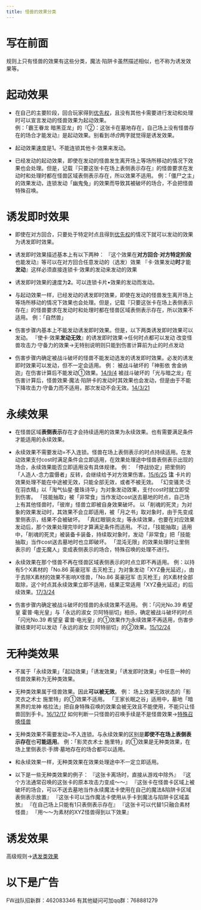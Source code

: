```yaml
---
title: 怪兽的效果分类
---
```


# 写在前面

规则上只有怪兽的效果有这些分类，魔法·陷阱卡虽然描述相似，也不称为诱发效果等。

# 起动效果

- 在自己的主要阶段，回合玩家得到[优先权](../c02/优先权.rst)，且没有其他卡需要进行发动和处理时可以宣言发动的怪兽效果为起动效果。  
例：「霸王眷龙 暗黑亚龙」的『②：这张卡在墓地存在，自己场上没有怪兽存在的场合才能发动』是起动效果。别看到*场合*两字就觉得是诱发效果。

- 起动效果速度是1。不能连锁其他卡·效果来发动。

- 已经发动的起动效果，即使在发动的怪兽发生离开场上等场所移动的情况下效果也会处理。但是，记载『只要这张卡在场上表侧表示存在』的怪兽要求在发动时和处理时都在怪兽区域表侧表示存在，所以效果不适用。
例：「僵尸之主」的效果发动，连锁发动「幽鬼兔」的效果而导致其被破坏的场合，不会把怪兽特殊召唤。

# 诱发即时效果

- 即使在对方回合，只要处于特定时点且得到[优先权](http://www.jianshu.com/p/b6162ccd3cb2)的情况下就可以发动的效果为诱发即时效果。

- 诱发即时效果描述基本上有以下两种：
『这个效果在**对方回合·对方特定阶段**也能发动』等可以在对方回合任意发动的（选发）效果
『卡·效果发动**时**才能**发动**』这样必须直接连锁卡·效果的发动来发动的效果

- 诱发即时效果的速度为**2**。可以连锁卡片•效果的发动而发动。

- 与起动效果一样，已经发动的诱发即时效果，即使在发动的怪兽发生离开场上等场所移动的情况下效果也会处理。但是，记载『只要这张卡在场上表侧表示存在』的怪兽要求在发动时和处理时都在怪兽区域表侧表示存在，所以效果不适用。
例：「自然兽」

- 伤害步骤内基本上不能发动诱发即时效果。但是，以下两类诱发即时效果可以发动。
『使卡·效果**发动无效**』的诱发即时效果→任何时点都可以发动
改变怪兽攻击力·守备力的效果→无特别说明则只能到伤害计算前为止的时点发动

- 伤害步骤内确定被战斗破坏的怪兽不能发动选发的诱发即时效果。必发的诱发即时效果可以发动，但不一定会适用。
例：
被战斗破坏的「神影依 舍金纳迦」在伤害计算后不能发动①效果。[14/9/4](http://www.db.yugioh-card.com/yugiohdb/faq_search.action?ope=5&fid=13562&keyword=&tag=-1)
被战斗破坏的「光与暗之龙」在伤害计算后，怪兽效果·魔法·陷阱卡的发动时其效果也会发动，但是由于不能下降攻击力·守备力而不适用，那次发动不会无效。[14/3/21](http://www.db.yugioh-card.com/yugiohdb/faq_search.action?ope=5&fid=12735)

# 永续效果

- 在怪兽区域**表侧表示**存在才会持续适用的效果为永续效果。也有需要满足条件才能适用的永续效果。

- 永续效果不需要发动=不入连锁。怪兽在场上表侧表示的时点持续适用。在发动效果支付cost时满足条件会立即适用，在效果处理途中怪兽表侧表示出现的场合，永续效果能否立即适用没有具体规律。
例：
「停战协定」把里侧的「人造人-念力震慑者」反转，会继续给予对方效果伤害。[15/6/25](http://www.db.yugioh-card.com/yugiohdb/faq_search.action?ope=5&fid=10072&keyword=&tag=-1)
**注** 卡片的效果处理不能在中途被无效，只能全部无效，或者不被无效。
「幻变骚灵·泛在羽衣精」以「淘气仙星·曼珠诗华」为对象发动效果，支付cost时就立即受到伤害。
「技能抽取」被「非常食」当作发动cost送去墓地的时点，自己场上有其他怪兽时，「彼岸」怪兽立即被自身效果破坏。
以「削魂的死灵」为对象的效果发动时，其效果不会立即适用，被「月之书」取对象时，由于先变成里侧表示，结果不会被破坏。
「真红眼钢炎龙」等永续效果，也要在对应效果发动后，那个效果处理完毕时才算满足条件而适用。
不过，「技能抽取」适用中，「削魂的死灵」被装备卡装备，持续取对象时，发动「非常食」把「技能抽取」当作cost送去墓地时也立即破坏。
「混沌无限」的效果处理时让里侧表示的「虚无魔人」变成表侧表示的场合，特殊召唤的处理不进行。

- 永续效果在那个怪兽不再在怪兽区域表侧表示的时点立即不再适用。
例：以持有5个X素材的「No.86 英豪冠军 击灭枪王」为对象发动「XYZ叠光延迟」，由于去除X素材的效果不影响X怪兽，「No.86 英豪冠军 击灭枪王」的X素材全部取除，这个时点其永续效果立即不适用，结果正常适用「XYZ叠光延迟」的后续效果。[17/3/24](https://www.db.yugioh-card.com/yugiohdb/faq_search.action?ope=5&fid=6890&keyword=&tag=-1)

- 伤害步骤内确定被战斗破坏的怪兽的永续效果不适用。
例：「闪光No.39 希望皇 霍普·电光皇」与「永远的淑女 贝阿特丽切」相杀，确定被战斗破坏的时点「闪光No.39 希望皇 霍普·电光皇」的①效果作为永续效果不再适用，伤害步骤结束时可以发动「永远的淑女 贝阿特丽切」的②效果。[15/12/24](http://www.db.yugioh-card.com/yugiohdb/faq_search.action?ope=5&fid=8328&keyword=&tag=-1)

# 无种类效果

- 不属于「永续效果」「起动效果」「诱发效果」「诱发即时效果」中任意一种的怪兽效果称为无种类效果。

- 无种类效果属于怪兽效果。因此**可以被无效**。
例：
场上效果无效状态的「影灵衣之术士 施里特」的①效果不适用。
「王家长眠之谷」适用中，墓地「暗黑界的龙神 格拉法」把自身特殊召唤的效果会被无效且不能使用，不能只让怪兽回到手卡。[16/12/17](http://www.db.yugioh-card.com/yugiohdb/faq_search.action?ope=5&fid=20408&keyword=&tag=-1)
如何判断一只怪兽的召唤手续是不是怪兽效果→[特殊召唤怪兽](http://www.jianshu.com/p/957edee38f14)

- 无种类效果不需要发动=不入连锁。与永续效果的区别是**即使不在场上表侧表示存在**也**可能适用**。
例：「影灵衣术士 施里特」的①效果是无种类效果，在场上里侧表示·手牌·墓地存在的场合都可以适用。

- 和永续效果一样，无种类效果在效果处理途中不一定立即适用。

- 以下是一些无种类效果的例子：
『这张卡离场时，直接从游戏中除外』
『这个方法通常召唤的这张卡的原本攻击力变成～～』
『这张卡在怪兽卡区域上被破坏的场合，可以不送去墓地当作永续魔法卡使用在自己的魔法&陷阱卡区域表侧表示放置』
『这张卡可以当作魔法卡使用从手卡到魔法与陷阱卡区域盖放』
『在自己场上只能有1只表侧表示存在』
『这张卡可以代替1只融合素材怪兽』
『用～～为素材的XYZ怪兽得到以下效果』

# 诱发效果

高级规则→[诱发类效果](http://www.jianshu.com/p/a567dd31e21a)

# 以下是广告
FW战队招新群：462083346
有其他疑问可加qq群：768881279
